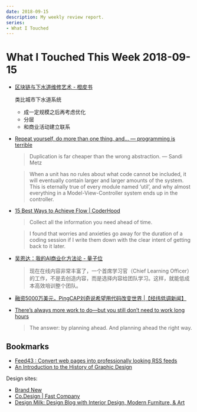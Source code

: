 ```yaml
---
date: 2018-09-15
description: My weekly review report.
series:
- What I Touched
---
```


# What I Touched This Week 2018-09-15



* [区块链与下水道维修艺术 - 橙皮书](https://underplay.me/orange/p/201)

    类比城市下水道系统

    - 成一定规模之后再考虑优化
    - 分层
    - 和商业活动建立联系

* [Repeat yourself, do more than one thing, and... — programming is terrible](https://programmingisterrible.com/post/176657481103/repeat-yourself-do-more-than-one-thing-and)

    > Duplication is far cheaper than the wrong abstraction.
    > — Sandi Metz

    > When a unit has no rules about what code cannot be included, it will eventually contain larger and larger amounts of the system. This is eternally true of every module named ‘util’, and why almost everything in a Model-View-Controller system ends up in the controller.

* [15 Best Ways to Achieve Flow | CoderHood](https://www.coderhood.com/15-best-ways-to-achieve-flow/)

    > Collect all the information you need ahead of time.

    > I found that worries and anxieties go away for the duration of a coding session if I write them down with the clear intent of getting back to it later.


* [吴恩达：我的AI商业化方法论 - 量子位](https://mp.weixin.qq.com/s/g5iXWub_EWKWGjiZA1W1UA)

    > 现在在线内容非常丰富了，一个首席学习官（Chief Learning Officer）的工作，不是去创造内容，而是选择内容给团队学习。这样，就能低成本高效培训整个团队。

<!--more-->

* [融资5000万美元，PingCAP刘奇说希望用代码改变世界 |【经纬低调新闻】](https://mp.weixin.qq.com/s/c_r0mFO59oNtMT44XjFCoQ)

* [There’s always more work to do—but you still don’t need to work long
  hours](https://codewithoutrules.com/2018/08/10/always-more-work-to-do/)

    > The answer: by planning ahead. And planning ahead the right way.

## Bookmarks

* [Feed43 : Convert web pages into professionally looking RSS feeds](https://feed43.com/)
* [An Introduction to the History of Graphic Design](http://www.designhistory.org/index.html)

Design sites:

* [Brand New](https://www.underconsideration.com/brandnew/)
* [Co.Design | Fast Company](https://www.fastcompany.com/co-design)
* [Design Milk: Design Blog with Interior Design, Modern Furniture, & Art](https://design-milk.com/)
